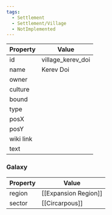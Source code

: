 ```yaml
---
tags:
  - Settlement
  - Settlement/Village
  - NotImplemented
---
```


| Property  | Value             |
| --------- | ----------------- |
| id        | village_kerev_doi |
| name      | Kerev Doi         |
| owner     |                   |
| culture   |                   |
| bound     |                   |
| type      |                   |
| posX      |                   |
| posY      |                   |
| wiki link |                   |
| text      |                   |

### Galaxy
| Property | Value                |
| -------- | -------------------- |
| region   | [[Expansion Region]] |
| sector   | [[Circarpous]]       |

